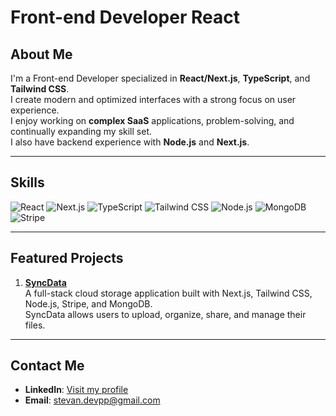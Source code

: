 # Front-end Developer React

## About Me
I'm a Front-end Developer specialized in **React/Next.js**, **TypeScript**, and **Tailwind CSS**.  
I create modern and optimized interfaces with a strong focus on user experience.  
I enjoy working on **complex SaaS** applications, problem-solving, and continually expanding my skill set.  
I also have backend experience with **Node.js** and **Next.js**.

---

## Skills


![React](https://img.shields.io/badge/-React-20232A?logo=react&style=flat)
![Next.js](https://img.shields.io/badge/-Next.js-000000?logo=next.js&style=flat)
![TypeScript](https://img.shields.io/badge/-TypeScript-3178C6?logo=typescript&style=flat)
![Tailwind CSS](https://img.shields.io/badge/-Tailwind%20CSS-38B2AC?logo=tailwindcss&style=flat)
![Node.js](https://img.shields.io/badge/-Node.js-339933?logo=node.js&style=flat)
![MongoDB](https://img.shields.io/badge/-MongoDB-47A248?logo=mongodb&style=flat)
![Stripe](https://img.shields.io/badge/-Stripe-6266E4?logo=stripe&style=flat)

---

## Featured Projects

1. [**SyncData**](https://github.com/Stv-devl/SyncData)  
   A full-stack cloud storage application built with Next.js, Tailwind CSS, Node.js, Stripe, and MongoDB.  
   SyncData allows users to upload, organize, share, and manage their files.

---

## Contact Me
- **LinkedIn**: [Visit my profile](https://www.linkedin.com/in/stevan-l-793141128/)  
- **Email**: [stevan.devpp@gmail.com](mailto:stevan.devpp@gmail.com)
